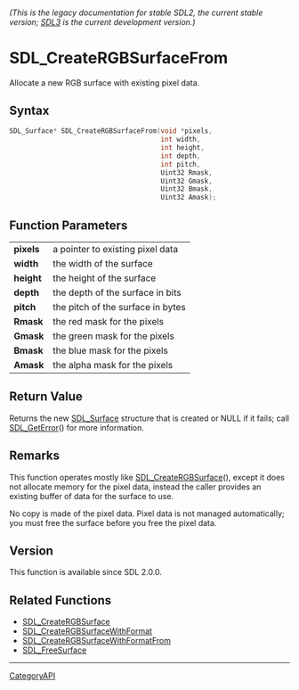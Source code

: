 ###### (This is the legacy documentation for stable SDL2, the current stable version; [SDL3](https://wiki.libsdl.org/SDL3/) is the current development version.)
# SDL_CreateRGBSurfaceFrom

Allocate a new RGB surface with existing pixel data.

## Syntax

```c
SDL_Surface* SDL_CreateRGBSurfaceFrom(void *pixels,
                                      int width,
                                      int height,
                                      int depth,
                                      int pitch,
                                      Uint32 Rmask,
                                      Uint32 Gmask,
                                      Uint32 Bmask,
                                      Uint32 Amask);

```

## Function Parameters

|                |                                   |
| -------------- | --------------------------------- |
| **pixels**     | a pointer to existing pixel data  |
| **width**      | the width of the surface          |
| **height**     | the height of the surface         |
| **depth**      | the depth of the surface in bits  |
| **pitch**      | the pitch of the surface in bytes |
| **Rmask**      | the red mask for the pixels       |
| **Gmask**      | the green mask for the pixels     |
| **Bmask**      | the blue mask for the pixels      |
| **Amask**      | the alpha mask for the pixels     |

## Return Value

Returns the new [SDL_Surface](SDL_Surface) structure that is created or
NULL if it fails; call [SDL_GetError](SDL_GetError)() for more information.

## Remarks

This function operates mostly like
[SDL_CreateRGBSurface](SDL_CreateRGBSurface)(), except it does not allocate
memory for the pixel data, instead the caller provides an existing buffer
of data for the surface to use.

No copy is made of the pixel data. Pixel data is not managed automatically;
you must free the surface before you free the pixel data.

## Version

This function is available since SDL 2.0.0.

## Related Functions

* [SDL_CreateRGBSurface](SDL_CreateRGBSurface)
* [SDL_CreateRGBSurfaceWithFormat](SDL_CreateRGBSurfaceWithFormat)
* [SDL_CreateRGBSurfaceWithFormatFrom](SDL_CreateRGBSurfaceWithFormatFrom)
* [SDL_FreeSurface](SDL_FreeSurface)

----
[CategoryAPI](CategoryAPI)


